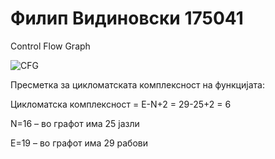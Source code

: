 # Филип Видиновски 175041

Control Flow Graph

![CFG](https://user-images.githubusercontent.com/38265146/170490266-f8a14b76-a3d5-4d1e-ae8c-37a619743186.png)

Пресметка за цикломатската комплексност на функцијата:

Цикломатска комплексност = E-N+2 = 29-25+2 = 6

N=16 – во графот има 25 јазли

E=19 – во графот има 29 рабови
